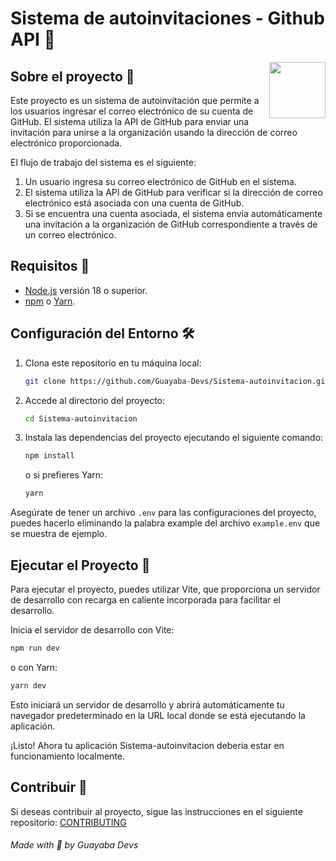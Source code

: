 # Sistema de autoinvitaciones - Github API :incoming_envelope:

<img align="right" width="90" height="90" src="https://avatars.githubusercontent.com/u/112519434?s=200&v=4">

## Sobre el proyecto :open_book:

Este proyecto es un sistema de autoinvitación que permite a los usuarios ingresar el correo electrónico de su cuenta de GitHub. El sistema utiliza la API de GitHub para enviar una invitación para unirse a la organización usando la dirección de correo electrónico proporcionada.

El flujo de trabajo del sistema es el siguiente:
1. Un usuario ingresa su correo electrónico de GitHub en el sistema.
2. El sistema utiliza la API de GitHub para verificar si la dirección de correo electrónico está asociada con una cuenta de GitHub.
3. Si se encuentra una cuenta asociada, el sistema envía automáticamente una invitación a la organización de GitHub correspondiente a través de un correo electrónico.


## Requisitos :page_facing_up:		

- [Node.js](https://nodejs.org/) versión 18 o superior.
- [npm](https://www.npmjs.com/) o [Yarn](https://yarnpkg.com/).

## Configuración del Entorno :hammer_and_wrench:	

1. Clona este repositorio en tu máquina local:

   ```bash
   git clone https://github.com/Guayaba-Devs/Sistema-autoinvitacion.git
   ```

2. Accede al directorio del proyecto:

   ```bash
   cd Sistema-autoinvitacion
   ```

3. Instala las dependencias del proyecto ejecutando el siguiente comando:

   ```bash
   npm install
   ```
   o si prefieres Yarn:

   ```bash
   yarn
   ```

Asegúrate de tener un archivo `.env` para las configuraciones del proyecto, puedes hacerlo eliminando la palabra example del archivo `example.env` que se muestra de ejemplo.

## Ejecutar el Proyecto :rocket:
Para ejecutar el proyecto, puedes utilizar Vite, que proporciona un servidor de desarrollo con recarga en caliente incorporada para facilitar el desarrollo.

Inicia el servidor de desarrollo con Vite:

```bash
npm run dev
```

o con Yarn:

```bash
yarn dev
```

Esto iniciará un servidor de desarrollo y abrirá automáticamente tu navegador predeterminado en la URL local donde se está ejecutando la aplicación.

¡Listo! Ahora tu aplicación Sistema-autoinvitacion debería estar en funcionamiento localmente.

## Contribuir :rocket:
Si deseas contribuir al proyecto, sigue las instrucciones en el siguiente repositorio: [CONTRIBUTING](https://github.com/Guayaba-Devs/CONTRIBUTING.git)


###### Made with 💖 by Guayaba Devs
